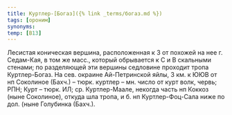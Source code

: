 ```yaml
---
title: Куртлер-[Богаз]({% link _terms/богаз.md %})
tags: [ороним]
synonyms:
temp: [В13]
---
```


Лесистая коническая вершина, расположенная к З от похожей на нее г. Седам-Кая, в
том же масс., который обрывается к С и В скальными стенами; по разделяющей эти
вершины седловине проходит тропа Куртлер-Богаз. На сев. окраине Ай-Петринской
яйлы, 3 км. к ЮЮВ от нп Соколиное (Бахч.) – тюрк. куртлер – мн. число от курт
волк, червь; РПН; Курт – тюрк. ИЛ; ср. Куртлер-Маале, некогда часть нп Коккоз
(ныне Соколиное), откуда шла тропа, и б. нп Куртлер-Фоц-Сала ниже по дол. (ныне
Голубинка (Бахч.).
